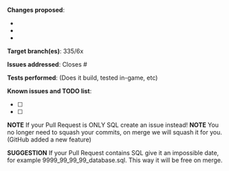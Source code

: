 **Changes proposed**:

- 
- 
- 

**Target branch(es)**: 335/6x

**Issues addressed**: Closes #

**Tests performed**: (Does it build, tested in-game, etc)

**Known issues and TODO list**:

- [ ] 
- [ ] 

**NOTE** If your Pull Request is ONLY SQL create an issue instead!
**NOTE** You no longer need to squash your commits, on merge we will squash it for you. (GitHub added a new feature)

**SUGGESTION** If your Pull Request contains SQL give it an impossible date, for example 9999_99_99_99_database.sql. This way it will be free on merge.
